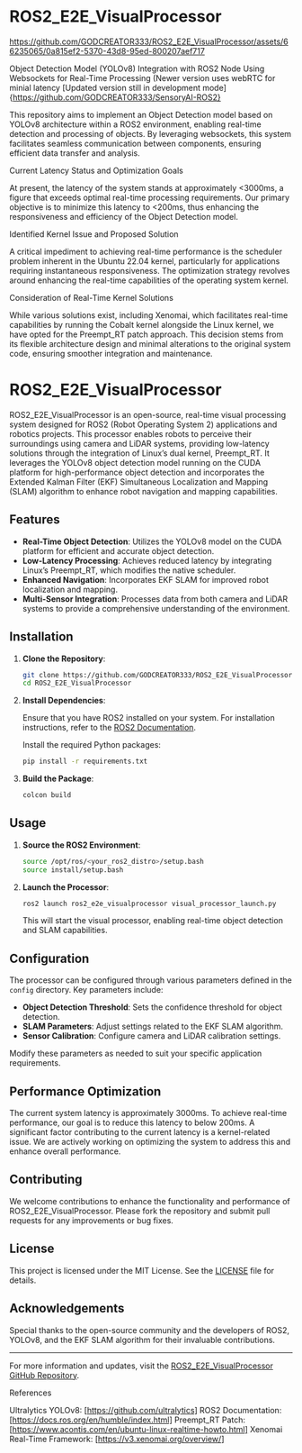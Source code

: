 # ROS2_E2E_VisualProcessor



https://github.com/GODCREATOR333/ROS2_E2E_VisualProcessor/assets/66235065/0a815ef2-5370-43d8-95ed-800207aef717

Object Detection Model (YOLOv8) Integration with ROS2 Node Using Websockets for Real-Time Processing (Newer version uses webRTC for minial latency [Updated version still in development mode]{https://github.com/GODCREATOR333/SensoryAI-ROS2}

This repository aims to implement an Object Detection model based on YOLOv8 architecture within a ROS2 environment, enabling real-time detection and processing of objects. By leveraging websockets, this system facilitates seamless communication between components, ensuring efficient data transfer and analysis.

Current Latency Status and Optimization Goals

At present, the latency of the system stands at approximately <3000ms, a figure that exceeds optimal real-time processing requirements. Our primary objective is to minimize this latency to <200ms, thus enhancing the responsiveness and efficiency of the Object Detection model.

Identified Kernel Issue and Proposed Solution

A critical impediment to achieving real-time performance is the scheduler problem inherent in the Ubuntu 22.04 kernel, particularly for applications requiring instantaneous responsiveness. The optimization strategy revolves around enhancing the real-time capabilities of the operating system kernel.

Consideration of Real-Time Kernel Solutions

While various solutions exist, including Xenomai, which facilitates real-time capabilities by running the Cobalt kernel alongside the Linux kernel, we have opted for the Preempt_RT patch approach. This decision stems from its flexible architecture design and minimal alterations to the original system code, ensuring smoother integration and maintenance.

# ROS2_E2E_VisualProcessor

ROS2_E2E_VisualProcessor is an open-source, real-time visual processing system designed for ROS2 (Robot Operating System 2) applications and robotics projects. This processor enables robots to perceive their surroundings using camera and LiDAR systems, providing low-latency solutions through the integration of Linux’s dual kernel, Preempt_RT. It leverages the YOLOv8 object detection model running on the CUDA platform for high-performance object detection and incorporates the Extended Kalman Filter (EKF) Simultaneous Localization and Mapping (SLAM) algorithm to enhance robot navigation and mapping capabilities.

## Features

- **Real-Time Object Detection**: Utilizes the YOLOv8 model on the CUDA platform for efficient and accurate object detection.
- **Low-Latency Processing**: Achieves reduced latency by integrating Linux’s Preempt_RT, which modifies the native scheduler.
- **Enhanced Navigation**: Incorporates EKF SLAM for improved robot localization and mapping.
- **Multi-Sensor Integration**: Processes data from both camera and LiDAR systems to provide a comprehensive understanding of the environment.

## Installation

1. **Clone the Repository**:

   ```bash
   git clone https://github.com/GODCREATOR333/ROS2_E2E_VisualProcessor.git
   cd ROS2_E2E_VisualProcessor
   ```

2. **Install Dependencies**:

   Ensure that you have ROS2 installed on your system. For installation instructions, refer to the [ROS2 Documentation](https://docs.ros.org/en/rolling/index.html).

   Install the required Python packages:

   ```bash
   pip install -r requirements.txt
   ```

3. **Build the Package**:

   ```bash
   colcon build
   ```

## Usage

1. **Source the ROS2 Environment**:

   ```bash
   source /opt/ros/<your_ros2_distro>/setup.bash
   source install/setup.bash
   ```

2. **Launch the Processor**:

   ```bash
   ros2 launch ros2_e2e_visualprocessor visual_processor_launch.py
   ```

   This will start the visual processor, enabling real-time object detection and SLAM capabilities.

## Configuration

The processor can be configured through various parameters defined in the `config` directory. Key parameters include:

- **Object Detection Threshold**: Sets the confidence threshold for object detection.
- **SLAM Parameters**: Adjust settings related to the EKF SLAM algorithm.
- **Sensor Calibration**: Configure camera and LiDAR calibration settings.

Modify these parameters as needed to suit your specific application requirements.

## Performance Optimization

The current system latency is approximately 3000ms. To achieve real-time performance, our goal is to reduce this latency to below 200ms. A significant factor contributing to the current latency is a kernel-related issue. We are actively working on optimizing the system to address this and enhance overall performance.

## Contributing

We welcome contributions to enhance the functionality and performance of ROS2_E2E_VisualProcessor. Please fork the repository and submit pull requests for any improvements or bug fixes.

## License

This project is licensed under the MIT License. See the [LICENSE](LICENSE) file for details.

## Acknowledgements

Special thanks to the open-source community and the developers of ROS2, YOLOv8, and the EKF SLAM algorithm for their invaluable contributions.

---

For more information and updates, visit the [ROS2_E2E_VisualProcessor GitHub Repository](https://github.com/GODCREATOR333/ROS2_E2E_VisualProcessor). 

References

Ultralytics YOLOv8: [https://github.com/ultralytics]
ROS2 Documentation: [https://docs.ros.org/en/humble/index.html]
Preempt_RT Patch: [https://www.acontis.com/en/ubuntu-linux-realtime-howto.html]
Xenomai Real-Time Framework: [https://v3.xenomai.org/overview/]
